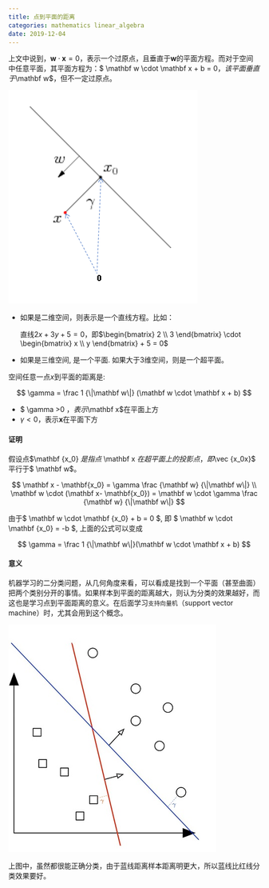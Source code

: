 ```yaml
---
title: 点到平面的距离
categories: mathematics linear_algebra
date: 2019-12-04
---
```

上文中说到，$\mathbf w \cdot \mathbf x = 0$，表示一个过原点，且垂直于$\mathbf w$的平面方程。而对于空间中任意平面，其平面方程为：$ \mathbf w  \cdot \mathbf x + b = 0$，该平面垂直于$\mathbf w$，但不一定过原点。

![image-20191111144652944](images/image-20191111144652944.png)

- 如果是二维空间，则表示是一个直线方程。比如：

  直线$2x+3y+5=0$，即$\begin{bmatrix} 2 \\ 3 \end{bmatrix} \cdot \begin{bmatrix} x \\ y  \end{bmatrix} + 5 = 0$

- 如果是三维空间, 是一个平面. 如果大于3维空间，则是一个超平面。

空间任意一点$x$到平面的距离是:  

$$
\gamma = \frac 1 {\|\mathbf w\|} (\mathbf w \cdot \mathbf x + b)
$$

- $ \gamma >0 $，表示$\mathbf x$在平面上方
- $\gamma<0$，表示$\mathbf x$在平面下方

#### 证明

假设点$\mathbf {x_0} $是指点$ \mathbf x  $在超平面上的投影点，即$\vec {x_0x}$ 平行于$ \mathbf w$。

$$
\mathbf x - \mathbf{x_0} = \gamma  \frac {\mathbf w} {\|\mathbf w\|}
 \\
 \mathbf w \cdot (\mathbf  x- \mathbf{x_0}) = \mathbf w \cdot \gamma  \frac {\mathbf w} {\|\mathbf  w\|}
$$

 由于$ \mathbf w \cdot \mathbf  {x_0} + b = 0  $, 即 $ \mathbf w  \cdot \mathbf {x_0}  = -b  $, 上面的公式可以变成

$$
\gamma = \frac 1 {\|\mathbf  w\|}(\mathbf  w \cdot \mathbf  x + b)
$$

#### 意义

机器学习的二分类问题，从几何角度来看，可以看成是找到一个平面（甚至曲面）把两个类别分开的事情。如果样本到平面的距离越大，则认为分类的效果越好，而这也是学习点到平面距离的意义。在后面学习`支持向量机`（support vector machine）时，尤其会用到这个概念。

 ![SVM Lines](images/DYoJdfp.jpg) 

 上图中，虽然都很能正确分类，由于蓝线距离样本距离明更大，所以蓝线比红线分类效果要好。

